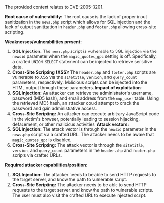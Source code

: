 The provided content relates to CVE-2005-3201.

**Root cause of vulnerability:**
The root cause is the lack of proper input sanitization in the `news.php` script which allows for SQL injection and the lack of output sanitization in `header.php` and `footer.php` allowing cross-site scripting.

**Weaknesses/vulnerabilities present:**
1.  **SQL Injection:** The `news.php` script is vulnerable to SQL injection via the `newsid` parameter when the `magic_quotes_gpc` setting is off. Specifically, a crafted `UNION SELECT` statement can be injected to retrieve sensitive data.
2.  **Cross-Site Scripting (XSS):** The `header.php` and `footer.php` scripts are vulnerable to XSS via the `sitetitle`, `version`, and `query_count` parameters, respectively. Malicious scripts can be injected into the HTML output through these parameters.
**Impact of exploitation:**
1.  **SQL Injection:** An attacker can retrieve the administrator's username, password (MD5 hash), and email address from the `unp_user` table. Using the retrieved MD5 hash, an attacker could attempt to crack the password and gain administrative access.
2.  **Cross-Site Scripting:** An attacker can execute arbitrary JavaScript code in the victim's browser, potentially leading to session hijacking, defacement, or other malicious activities.
**Attack vectors:**
1.  **SQL Injection:** The attack vector is through the `newsid` parameter in the `news.php` script via a crafted URL. The attacker needs to be aware that `magic_quotes_gpc` is disabled.
2.  **Cross-Site Scripting:** The attack vector is through the `sitetitle`, `version`, and `query_count` parameters in the `header.php` and `footer.php` scripts via crafted URLs.

**Required attacker capabilities/position:**
1.  **SQL Injection:** The attacker needs to be able to send HTTP requests to the target server, and know the path to vulnerable script.
2.  **Cross-Site Scripting:** The attacker needs to be able to send HTTP requests to the target server, and know the path to vulnerable scripts. The user must also visit the crafted URL to execute injected script.